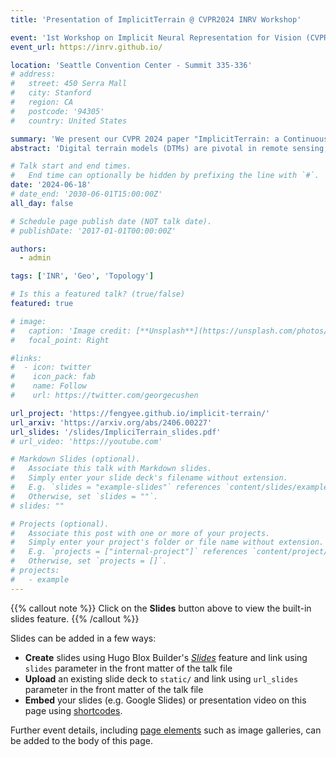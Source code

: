 ```yaml
---
title: 'Presentation of ImplicitTerrain @ CVPR2024 INRV Workshop'

event: '1st Workshop on Implicit Neural Representation for Vision (CVPR2024)'
event_url: https://inrv.github.io/

location: 'Seattle Convention Center - Summit 335-336'
# address:
#   street: 450 Serra Mall
#   city: Stanford
#   region: CA
#   postcode: '94305'
#   country: United States

summary: 'We present our CVPR 2024 paper "ImplicitTerrain: a Continuous Surface Model for Terrain Data Analysis" at the 1st Workshop on Implicit Neural Representation for Vision'
abstract: 'Digital terrain models (DTMs) are pivotal in remote sensing, cartography, and landscape management, requiring accurate surface representation and topological information restoration. While topology analysis traditionally relies on smooth manifolds, the absence of an easy-to-use continuous surface model for a large terrain results in a preference for discrete meshes. Structural representation based on topology provides a succinct surface description, laying the foundation for many terrain analysis applications. However, on discrete meshes, numerical issues emerge, and complex algorithms are designed to handle them. This paper brings the context of terrain data analysis back to the continuous world and introduces ImplicitTerrain, an implicit neural representation (INR) approach for modeling high-resolution terrain continuously and differentiably. Our comprehensive experiments demonstrate superior surface fitting accuracy, effective topological feature retrieval, and various topographical feature extraction that are implemented over this compact representation in parallel. To our knowledge, ImplicitTerrain pioneers a feasible continuous terrain surface modeling pipeline that provides a new research avenue for our community.'

# Talk start and end times.
#   End time can optionally be hidden by prefixing the line with `#`.
date: '2024-06-18'
# date_end: '2030-06-01T15:00:00Z'
all_day: false

# Schedule page publish date (NOT talk date).
# publishDate: '2017-01-01T00:00:00Z'

authors:
  - admin

tags: ['INR', 'Geo', 'Topology']

# Is this a featured talk? (true/false)
featured: true

# image:
#   caption: 'Image credit: [**Unsplash**](https://unsplash.com/photos/bzdhc5b3Bxs)'
#   focal_point: Right

#links:
#  - icon: twitter
#    icon_pack: fab
#    name: Follow
#    url: https://twitter.com/georgecushen

url_project: 'https://fengyee.github.io/implicit-terrain/'
url_arxiv: 'https://arxiv.org/abs/2406.00227'
url_slides: '/slides/ImpliciTerrain_slides.pdf'
# url_video: 'https://youtube.com'

# Markdown Slides (optional).
#   Associate this talk with Markdown slides.
#   Simply enter your slide deck's filename without extension.
#   E.g. `slides = "example-slides"` references `content/slides/example-slides.md`.
#   Otherwise, set `slides = ""`.
# slides: ""

# Projects (optional).
#   Associate this post with one or more of your projects.
#   Simply enter your project's folder or file name without extension.
#   E.g. `projects = ["internal-project"]` references `content/project/deep-learning/index.md`.
#   Otherwise, set `projects = []`.
# projects:
#   - example
---
```


{{% callout note %}}
Click on the **Slides** button above to view the built-in slides feature.
{{% /callout %}}

Slides can be added in a few ways:

- **Create** slides using Hugo Blox Builder's [_Slides_](https://docs.hugoblox.com/reference/content-types/) feature and link using `slides` parameter in the front matter of the talk file
- **Upload** an existing slide deck to `static/` and link using `url_slides` parameter in the front matter of the talk file
- **Embed** your slides (e.g. Google Slides) or presentation video on this page using [shortcodes](https://docs.hugoblox.com/reference/markdown/).

Further event details, including [page elements](https://docs.hugoblox.com/reference/markdown/) such as image galleries, can be added to the body of this page.
